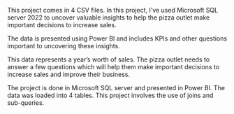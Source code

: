 This project comes in 4 CSV files. In this project, I’ve used Microsoft SQL server 2022 to uncover valuable insights to help the pizza outlet make important decisions to increase sales.

The data is presented using Power BI and includes KPIs and other questions important to uncovering these insights.

This data represents a year’s worth of sales. The pizza outlet needs to answer a few questions which will help them make important decisions to increase sales and improve their business.

The project is done in Microsoft SQL server and presented in Power BI. The data was loaded into 4 tables. This project involves the use of joins and sub-queries. 
